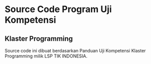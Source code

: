 # Source Code Program Uji Kompetensi

## Klaster Programming

Source code ini dibuat berdasarkan Panduan Uji Kompetensi Klaster Programming milik LSP TIK INDONESIA.
